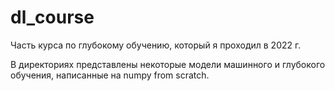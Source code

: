 # dl_course
Часть курса по глубокому обучению, который я проходил в 2022 г.

В директориях представлены некоторые модели машинного и глубокого обучения, написанные на numpy from scratch.
